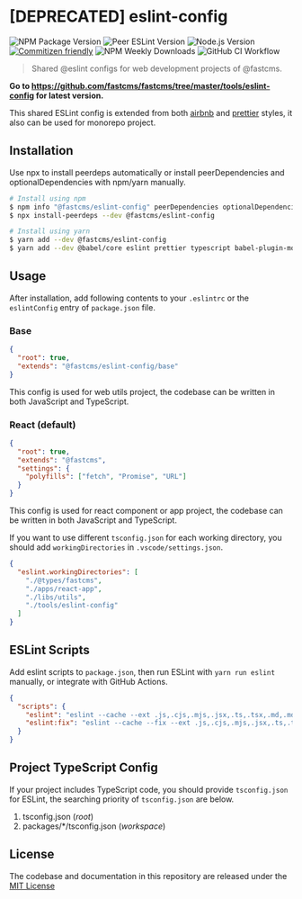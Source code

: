 # [DEPRECATED] eslint-config

![NPM Package Version](https://img.shields.io/npm/v/@fastcms/eslint-config) ![Peer ESLint Version](https://img.shields.io/npm/dependency-version/@fastcms/eslint-config/peer/eslint) ![Node.js Version](https://img.shields.io/node/v/@fastcms/eslint-config) [![Commitizen friendly](https://img.shields.io/badge/commitizen-friendly-brightgreen.svg)](http://commitizen.github.io/cz-cli/) ![NPM Weekly Downloads](https://img.shields.io/npm/dw/@fastcms/eslint-config) ![GitHub CI Workflow](https://github.com/fastcms/eslint-config/actions/workflows/main.yml/badge.svg)

> Shared @eslint configs for web development projects of @fastcms.

**Go to <https://github.com/fastcms/fastcms/tree/master/tools/eslint-config> for latest version.**

This shared ESLint config is extended from both [airbnb](https://github.com/airbnb/javascript) and [prettier](https://prettier.io/) styles, it also can be used for monorepo project.

## Installation

Use npx to install peerdeps automatically or install peerDependencies and optionalDependencies with npm/yarn manually.

```bash
# Install using npm
$ npm info "@fastcms/eslint-config" peerDependencies optionalDependencies
$ npx install-peerdeps --dev @fastcms/eslint-config

# Install using yarn
$ yarn add --dev @fastcms/eslint-config
$ yarn add --dev @babel/core eslint prettier typescript babel-plugin-module-resolver
```

## Usage

After installation, add following contents to your `.eslintrc` or the `eslintConfig` entry of `package.json` file.

### Base

```json
{
  "root": true,
  "extends": "@fastcms/eslint-config/base"
}
```

This config is used for web utils project, the codebase can be written in both JavaScript and TypeScript.

### React (default)

```json
{
  "root": true,
  "extends": "@fastcms",
  "settings": {
    "polyfills": ["fetch", "Promise", "URL"]
  }
}
```

This config is used for react component or app project, the codebase can be written in both JavaScript and TypeScript.

If you want to use different `tsconfig.json` for each working directory, you should add `workingDirectories` in `.vscode/settings.json`.

```json
{
  "eslint.workingDirectories": [
    "./@types/fastcms",
    "./apps/react-app",
    "./libs/utils",
    "./tools/eslint-config"
  ]
}
```

## ESLint Scripts

Add eslint scripts to `package.json`, then run ESLint with `yarn run eslint` manually, or integrate with GitHub Actions.

```json
{
  "scripts": {
    "eslint": "eslint --cache --ext .js,.cjs,.mjs,.jsx,.ts,.tsx,.md,.mdx .",
    "eslint:fix": "eslint --cache --fix --ext .js,.cjs,.mjs,.jsx,.ts,.tsx,.md,.mdx ."
  }
}
```

## Project TypeScript Config

If your project includes TypeScript code, you should provide `tsconfig.json` for ESLint, the searching priority of `tsconfig.json` are below.

1. tsconfig.json (_root_)
2. packages/\*/tsconfig.json (_workspace_)

## License

The codebase and documentation in this repository are released under the [MIT License](./license)
